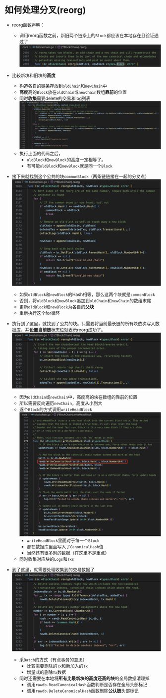 # 如何处理分叉(reorg)

* reorg函数声明：
    - 调用reorg函数之前，新旧两个链条上的`Block`都应该在本地存在且验证通过了
    ![pic/reorg01.png](pic/reorg01.png)

* 比较新块和旧块的**高度**
    - 构造各自的链条存放到`oldChain`和`newChain`中
    - **高度**高的`Block`放在`oldChain`或`newChain`数组**靠前**的位置
    - 同时**收集**需要delete的交易和log列表
    ![pic/reorg02.png](pic/reorg02.png)
    - 执行上面的代码之后，
        - `oldBlock`和`newBlock`的高度一定相等了。
        - 有可能`oldBlock`和`newBlock`就是同一个`Block`

* 接下来就找到这个公共的块`commonBlock`（两条链链接在一起的分叉点）
    ![pic/reorg03.png](pic/reorg03.png)
    - 如果`oldBlock`和`newBlock`的Hash相等，那么这两个块就是`commonBlock`
    - 否则，将`oldBlock`和`newBlock`追加到`oldChain`和`newChain`的数组末尾
    - 更新`oldBlock`和`newBlock`为各自的**父块**
    - 重新执行这个for循环

* 执行到了这里，就找到了公共的块。只需要将当前最长链的所有块依次写入数据库，并**设置当前链**标志位就表示reorg成功了。
    ![pic/reorg04.png](pic/reorg04.png)
    - 因为`oldChain`或`newChain`中，高度高的块在数组的靠前的位置
    - 所以需要反向遍历`newChain`，高度从小到大
    - 逐个`Block`的方式调用`writeHeadBlock`
        ![pic/reorg04.png](pic/reorg06.png)
        - `writeHeadBlock`里面对于每一个`Block`
        - 都在数据库里面写入了`CanonicalHash`值
        - 当然还有很多别的数据（在这里不是重点）
    - 同时收集对应块的`Logs`和`Txs`

* 到了这里，就需要处理收集到的交易数据了
    ![pic/reorg05.png](pic/reorg05.png)
    - 采`Batch`的方式（有点事务的意思）
        - 比较需要删除的`Tx`和新加入的`Tx`
        - 增量式的删除`Tx`数据
    - 同时还需要在本地将**所有比最新块的高度还高的块**的全局数据清理掉
        - 调用`rawdb.ReadCanonicalHash`函数判断是否存在全局头部标记
        - 调用`rawdb.DeleteCanonicalHash`函数删除**公认链**头部标记


